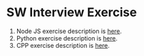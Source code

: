 # SW Interview Exercise

1. Node JS exercise description is [here](node-js/README.md).
2. Python exercise description is [here](python/README.md).
3. CPP exercise description is [here](cpp/README.md).